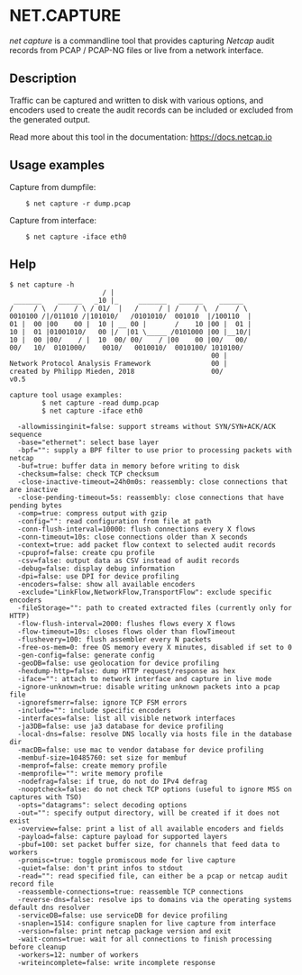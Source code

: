 # NET.CAPTURE

*net capture* is a commandline tool that provides capturing *Netcap* audit records from PCAP / PCAP-NG files or live from a network interface.

## Description

Traffic can be captured and written to disk with various options, and encoders used to create the audit records can be included or excluded from the generated output.

Read more about this tool in the documentation: https://docs.netcap.io

## Usage examples

Capture from dumpfile:

        $ net capture -r dump.pcap

Capture from interface:

        $ net capture -iface eth0

## Help

    $ net capture -h
                           / |
     _______    ______   _10 |_     _______   ______    ______
    /     / \  /    / \ / 01/  |   /     / | /    / \  /    / \
    0010100 /|/011010 /|101010/   /0101010/  001010  |/100110  |
    01 |  00 |00    00 |  10 | __ 00 |       /    10 |00 |  01 |
    10 |  01 |01001010/   00 |/  |01 \_____ /0101000 |00 |__10/|
    10 |  00 |00/    / |  10  00/ 00/    / |00    00 |00/   00/
    00/   10/  0101000/    0010/   0010010/  0010100/ 1010100/
                                                      00 |
    Network Protocol Analysis Framework               00 |
    created by Philipp Mieden, 2018                   00/
    v0.5
    
    capture tool usage examples:
            $ net capture -read dump.pcap
            $ net capture -iface eth0
    
      -allowmissinginit=false: support streams without SYN/SYN+ACK/ACK sequence
      -base="ethernet": select base layer
      -bpf="": supply a BPF filter to use prior to processing packets with netcap
      -buf=true: buffer data in memory before writing to disk
      -checksum=false: check TCP checksum
      -close-inactive-timeout=24h0m0s: reassembly: close connections that are inactive
      -close-pending-timeout=5s: reassembly: close connections that have pending bytes
      -comp=true: compress output with gzip
      -config="": read configuration from file at path
      -conn-flush-interval=10000: flush connections every X flows
      -conn-timeout=10s: close connections older than X seconds
      -context=true: add packet flow context to selected audit records
      -cpuprof=false: create cpu profile
      -csv=false: output data as CSV instead of audit records
      -debug=false: display debug information
      -dpi=false: use DPI for device profiling
      -encoders=false: show all available encoders
      -exclude="LinkFlow,NetworkFlow,TransportFlow": exclude specific encoders
      -fileStorage="": path to created extracted files (currently only for HTTP)
      -flow-flush-interval=2000: flushes flows every X flows
      -flow-timeout=10s: closes flows older than flowTimeout
      -flushevery=100: flush assembler every N packets
      -free-os-mem=0: free OS memory every X minutes, disabled if set to 0
      -gen-config=false: generate config
      -geoDB=false: use geolocation for device profiling
      -hexdump-http=false: dump HTTP request/response as hex
      -iface="": attach to network interface and capture in live mode
      -ignore-unknown=true: disable writing unknown packets into a pcap file
      -ignorefsmerr=false: ignore TCP FSM errors
      -include="": include specific encoders
      -interfaces=false: list all visible network interfaces
      -ja3DB=false: use ja3 database for device profiling
      -local-dns=false: resolve DNS locally via hosts file in the database dir
      -macDB=false: use mac to vendor database for device profiling
      -membuf-size=10485760: set size for membuf
      -memprof=false: create memory profile
      -memprofile="": write memory profile
      -nodefrag=false: if true, do not do IPv4 defrag
      -nooptcheck=false: do not check TCP options (useful to ignore MSS on captures with TSO)
      -opts="datagrams": select decoding options
      -out="": specify output directory, will be created if it does not exist
      -overview=false: print a list of all available encoders and fields
      -payload=false: capture payload for supported layers
      -pbuf=100: set packet buffer size, for channels that feed data to workers
      -promisc=true: toggle promiscous mode for live capture
      -quiet=false: don't print infos to stdout
      -read="": read specified file, can either be a pcap or netcap audit record file
      -reassemble-connections=true: reassemble TCP connections
      -reverse-dns=false: resolve ips to domains via the operating systems default dns resolver
      -serviceDB=false: use serviceDB for device profiling
      -snaplen=1514: configure snaplen for live capture from interface
      -version=false: print netcap package version and exit
      -wait-conns=true: wait for all connections to finish processing before cleanup
      -workers=12: number of workers
      -writeincomplete=false: write incomplete response